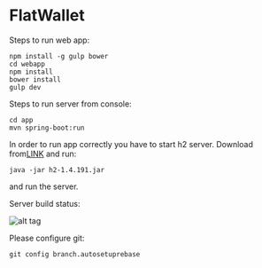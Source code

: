 # FlatWallet

Steps to run web app:
```
npm install -g gulp bower
cd webapp
npm install
bower install
gulp dev
```

Steps to run server from console:
```
cd app
mvn spring-boot:run
```
In order to run app correctly you have to start h2 server.
Download from[LINK](http://repo2.maven.org/maven2/com/h2database/h2/1.4.191/h2-1.4.191.jar) and run:
```
java -jar h2-1.4.191.jar
```
and run the server.

Server build status:

![alt tag](https://travis-ci.com/mmajews/FlatWallet.svg?token=r2WavVgpdwDCDJYpMPqG&branch=master)

Please configure git:
```
git config branch.autosetuprebase
```